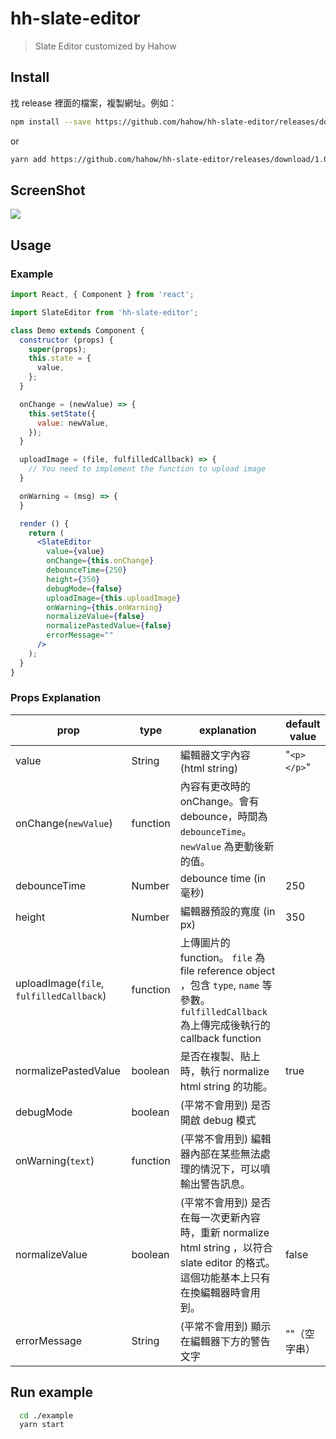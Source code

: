 # hh-slate-editor

> Slate Editor customized by Hahow

## Install
找 release 裡面的檔案，複製網址。例如：

```bash
npm install --save https://github.com/hahow/hh-slate-editor/releases/download/1.0.1/hh-slate-editor-1.0.1.tgz
```
or
```bash
yarn add https://github.com/hahow/hh-slate-editor/releases/download/1.0.1/hh-slate-editor-1.0.1.tgz
```

## ScreenShot
![](https://i.imgur.com/jSPRnb9.png)

## Usage

### Example
```jsx
import React, { Component } from 'react';

import SlateEditor from 'hh-slate-editor';

class Demo extends Component {
  constructor (props) {
    super(props);
    this.state = {
      value,
    };
  }

  onChange = (newValue) => {
    this.setState({
      value: newValue,
    });
  }

  uploadImage = (file, fulfilledCallback) => {
    // You need to implement the function to upload image
  }

  onWarning = (msg) => {
  }

  render () {
    return (
      <SlateEditor
        value={value}
        onChange={this.onChange}
        debounceTime={250}
        height={350}
        debugMode={false}
        uploadImage={this.uploadImage}
        onWarning={this.onWarning}
        normalizeValue={false}
        normalizePastedValue={false}
        errorMessage=""
      />
    );
  }
}
```

### Props Explanation
| prop | type | explanation | default value |
|---|---|---|---|
| value | String | 編輯器文字內容 (html string) | "`<p></p>`" |
| onChange(`newValue`) | function | 內容有更改時的 onChange。會有 debounce，時間為 `debounceTime`。`newValue` 為更動後新的值。 |  |
| debounceTime | Number | debounce time (in 毫秒) | 250 |
| height | Number | 編輯器預設的寬度 (in px) | 350 |
| uploadImage(`file`, `fulfilledCallback`) | function | 上傳圖片的 function。 `file` 為 file reference object ，包含 `type`, `name` 等參數。 `fulfilledCallback` 為上傳完成後執行的 callback function |  |
| normalizePastedValue | boolean | 是否在複製、貼上時，執行 normalize html string 的功能。| true |
| debugMode | boolean | (平常不會用到) 是否開啟 debug 模式 |   |
| onWarning(`text`) | function | (平常不會用到) 編輯器內部在某些無法處理的情況下，可以噴輸出警告訊息。 |   |
| normalizeValue | boolean | (平常不會用到) 是否在每一次更新內容時，重新 normalize html string ，以符合 slate editor 的格式。這個功能基本上只有在換編輯器時會用到。 | false |
| errorMessage | String | (平常不會用到) 顯示在編輯器下方的警告文字 | ""（空字串） |

## Run example
```bash
  cd ./example
  yarn start
```
